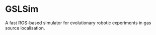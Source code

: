 # GSLSim
A fast ROS-based simulator for evolutionary robotic experiments in gas source localisation.
